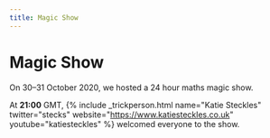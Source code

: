 ```yaml
---
title: Magic Show
---
```


Magic Show
==========

On 30&ndash;31 October 2020, we hosted a 24 hour maths magic show.

At <strong>21:00</strong> GMT, {% include _trickperson.html name="Katie Steckles" twitter="stecks" website="https://www.katiesteckles.co.uk" youtube="katiesteckles" %} welcomed everyone to the show.
